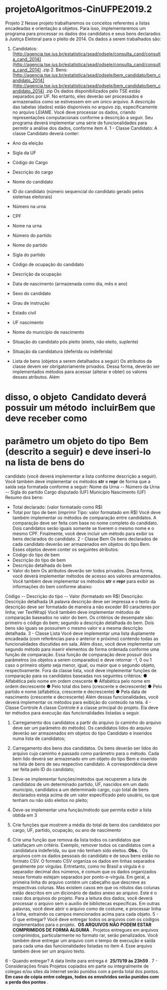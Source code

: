 # projetoAlgoritmos-CinUFPE2019.2

Projeto 2
Nesse projeto trabalharemos os conceitos referentes a listas encadeadas e orientação a
objetos. Para isso, implementaremos um programa para processar os dados dos candidatos e
seus bens declarados à Justiça Eleitoral para o pleito de 2014.
Os dados a serem trabalhados são:

1. Candidatos:
[http://agencia.tse.jus.br/estatistica/sead/odsele/consulta_cand/consulta_cand_2014​](http://agencia.tse.jus.br/estatistica/sead/odsele/consulta_cand/consulta_cand_2014​) .zip ​2.
Bens:
[http://agencia.tse.jus.br/estatistica/sead/odsele/bem_candidato/bem_candidato_2014](http://agencia.tse.jus.br/estatistica/sead/odsele/bem_candidato/bem_candidato_2014) .zip
Os dados disponibilizados pelo TSE estão separados por UF. No entanto, eles deverão ser
processados e armazenados como se estivessem em um único arquivo. A descrição das
tabelas (dados) estão disponíveis no arquivo zip, especificamente no arquivo LEIAME.
Você deve processar os dados, criando representações computacionais conforme a
descrição a seguir. Seu programa deverá implementar uma série de funcionalidades para
permitir a análise dos dados, conforme item 4.
1 - Classe Candidato:
A classe Candidato deverá conter:
- Ano da eleição
- Sigla da UF
- Código do Cargo
- Descrição do cargo
- Nome do candidato
- ID do candidato (número sequencial do candidato gerado pelos sistemas eleitorais)
- Número na urna
- CPF
- Nome na urna
- Número do partido
- Nome do partido
- Sigla do partido
- Código de ocupação do candidato
- Descrição da ocupação
- Data de nascimento (armazenada como dia, mês e ano)
- Sexo do candidato
- Grau de instrução
- Estado civil


- UF nascimento
- Nome do município de nascimento
- Situação do candidato pós pleito (eleito, não eleito, suplente)
- Situação da candidatura (deferida ou indeferida)
- Lista de bens (objetos a serem detalhados a seguir)
Os atributos da classe devem ser obrigatoriamente privados. Dessa forma, deverão ser
implementados métodos para acessar (alterar e obter) os valores desses atributos. Além

# disso, o objeto ​ Candidato ​deverá possuir um método ​ incluirBem ​que deve receber como

# parâmetro um objeto do tipo ​ Bem ​(descrito a seguir) e deve inseri-lo na lista de bens do

candidato (você deverá implementar a lista conforme descrição a seguir). Você também
deve implementar os métodos __str__ e __repr__ de forma que a saída seja formatada
conforme a seguir:
Nome da Urna -- Número da Urna -- Sigla do partido
Cargo disputado (UF) Município Nascimento (UF)
Resumo dos bens:

- Total declarado: (valor formatado como R$)
- Total por tipo de bem (imprimir Tipo: valor formatado em R$)
Você deve também implementar os métodos de comparação entre candidatos. A
comparação deve ser feita com base no nome completo do candidato. Dois candidatos
serão iguais somente se tiverem o mesmo nome e o mesmo CPF.
Finalmente, você deve incluir um método para exibir os bens declarados do candidato.
2 - Classe Bem
Os bens declarados de cada candidato deverão ser armazenados em objetos do tipo Bem.
Esses objetos devem conter os seguintes atributos:
- Código do tipo de bem
- Descrição do tipo de bem
- Descrição detalhada do bem
- Valor do bem
Os atributos deverão ser todos privados. Dessa forma, você deverá implementar métodos de
acesso aos valores armazenados. Você também deve implementar os métodos __str__ e
__repr__ para exibir as informações do bem conforme abaixo:


Código -- Descrição do tipo -- Valor (formatado em R$) Descrição: Descrição detalhada
(A palavra descrição deve ser impressa e o texto da descrição deve ser formatado de
maneira a não exceder 80 caracteres por linha; ver TextWrap)
Você também deve implementar métodos de comparação baseados no valor do bem. Os
critérios de desempate são: primeiro o código do bem; segundo a descrição detalhada do
bem. Dois bens são iguais se possuírem o mesmo valor e a mesma descrição detalhada.
3 - Classe Lista
Você deve implementar uma lista duplamente encadeada (com referências para o anterior e
próximo) contendo todas as funcionalidades discutidas em sala. Além disso, você deve
implementar um segundo método para inserir elementos de forma ordenada conforme uma
função de comparação. Essa função de comparação deve possuir dois parâmetros (os objetos
a serem comparados) e deve retornar -1, 0 ou 1 caso o primeiro objeto seja menor, igual, ou
maior que o segundo objeto, respectivamente. Fora da classe lista, você deve implementar
funções de comparação para os candidatos baseadas nos seguintes critérios:
● Alfabética pelo nome em ordem crescente
● Alfabética pelo nome em ordem decrescente
● Pelo total dos bens (crescente e decrescente)
● Pelo partido e nome (alfabética, crescente e decrescente)
● Pela data de nascimento (crescente e decrescente)
Além dessas funcionalidades, você deverá implementar os métodos para exibição do
conteúdo na tela.
4 - Classe Controle
A classe Controle é a classe principal do projeto. Ela deve ter métodos para execução das
funcionalidades listadas a seguir.

1. Carregamento dos candidatos a partir do arquivo (o caminho do arquivo deve ser um
parâmetro do método). Os candidatos lidos do arquivo deverão ser armazenados em
objetos do tipo Candidato e inseridos numa lista de candidatos;


2. Carregamento dos bens dos candidatos. Os bens deverão ser lidos do arquivo cujo
caminho é passado como parâmetro para o método. Cada bem lido deverá ser armazenado
em um objeto do tipo Bem e inserido na lista de bens de seu respectivo candidato. A
correspondência deve ser feita pelo ID do candidato;
3. Deve-se implementar funções/métodos que recuperem a lista de candidatos de um
determinado partido, UF, nascidos em um dado município, candidatos a um determinado
cargo, cujo total de bens declarados esteja acima de um valor especificado pelo usuário,
ou que tenham ou não sido eleitos no pleito;
4. Deve-se implementar uma função/método que permita exibir a lista obtida em 3
5. Crie funções que mostrem a média do total de bens dos candidatos por cargo, UF,
partido, ocupação, ou ano de nascimento
6. Crie uma função que remova da lista todos os candidatos que satisfaçam um critério.
Exemplo, remover todos os candidatos com a candidatura indeferida, ou que não tenham
sido eleitos.
**Obs.** ​: Os arquivos com os dados pessoais do candidato e de seus bens estão no formato
CSV. O formato CSV organiza os dados em linhas separados geralmente por vírgulas.
Entretanto, como no Brasil a vírgula é o separador decimal dos números, é comum que os
dados organizados nesse formato estejam separados por ponto-e-vírgula. Em geral, a
primeira linha do arquivo contém um cabeçalho que descreve as respectivas colunas. Mas
existem casos em que os rótulos das colunas estão descritos em um dicionário de dados
anexo ao arquivo. Este é o caso dos arquivos do projeto.
Para a leitura dos dados, você deverá processar o arquivo sem o auxílio de bibliotecas
específicas. Em outras palavras, você deve abrir o arquivo como de costume, e processar
linha a linha, extraindo os campos mencionados acima para cada objeto.
5 - O que entregar?
Você deve entregar todos os arquivos com os códigos implementados para o projeto. ​ **OS
ARQUIVOS NÃO PODEM ESTAR COMPRIMIDOS DE FORMA ALGUMA** ​. Projetos
entregues em arquivos comprimidos, particularmente no formato rar, serão penalizados.
Você também deve entregar um arquivo com o tempo de execução e saída para cada uma
das funcionalidades listadas no item 4. Esse arquivo também deve ser um arquivo texto.


6 - Quando entregar?
A data limite para entrega é ​ **25/11/19 às 23h59** ​.
7 - Considerações finais
Projetos copiados em parte ou integralmente de colegas e/ou sites da internet serão
punidos com a perda total dos pontos. ​ **Em caso de cópia entre colegas, todos os
envolvidos serão punidos com a perda dos pontos** ​.


